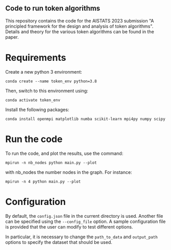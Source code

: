 ## Code to run token algorithms

This repository contains the code for the AISTATS 2023 submission "A principled framework for the design and analysis of
token algorithms". Details and theory for the various token algorithms can be found in the paper.  

# Requirements

Create a new python 3 environment:

`conda create --name token_env python=3.8`

Then, switch to this environment using:

`conda activate token_env`

Install the following packages:

`conda install openmpi matplotlib numba scikit-learn mpi4py numpy scipy`


# Run the code

To run the code, and plot the results, use the command:

`mpirun -n nb_nodes python main.py --plot`

with nb_nodes the number nodes in the graph. For instance:

`mpirun -n 4 python main.py --plot`

# Configuration

By default, the `config.json` file in the current directory is used. Another file can be specified using the `--config_file` option. A sample configuration file is provided that the user can modify to test different options.

In particular, it is necessary to change the `path_to_data` and `output_path` options to specify the dataset that should be used. 
    
